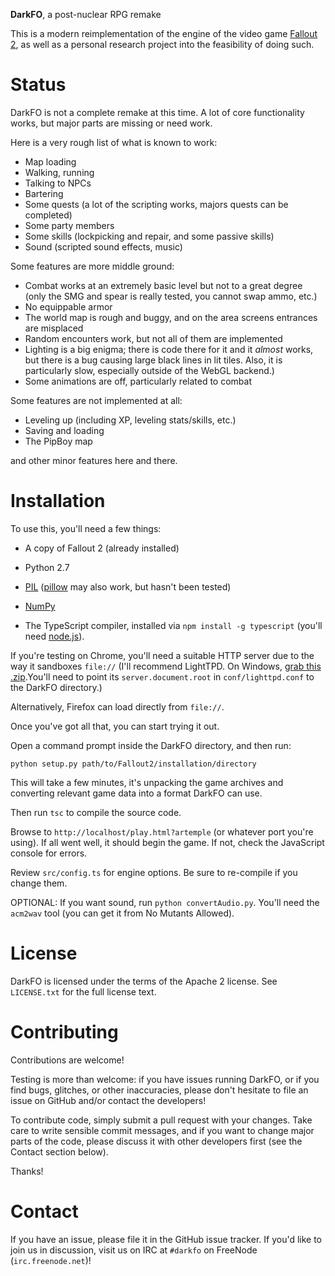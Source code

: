 **DarkFO**, a post-nuclear RPG remake

This is a modern reimplementation of the engine of the video game [Fallout 2](http://en.wikipedia.org/wiki/Fallout_2), as well as a personal research project into the feasibility of doing such.

Status
======

DarkFO is not a complete remake at this time.
A lot of core functionality works, but major parts are missing or need work.

Here is a very rough list of what is known to work:

- Map loading
- Walking, running
- Talking to NPCs
- Bartering
- Some quests (a lot of the scripting works, majors quests can be completed)
- Some party members
- Some skills (lockpicking and repair, and some passive skills)
- Sound (scripted sound effects, music)

Some features are more middle ground:

- Combat works at an extremely basic level but not to a great degree (only the SMG and spear is really tested, you cannot swap ammo, etc.)
- No equippable armor
- The world map is rough and buggy, and on the area screens entrances are misplaced
- Random encounters work, but not all of them are implemented
- Lighting is a big enigma; there is code there for it and it *almost* works, but there is a bug causing large black lines in lit tiles. Also, it is particularly slow, especially outside of the WebGL backend.)
- Some animations are off, particularly related to combat

Some features are not implemented at all:

- Leveling up (including XP, leveling stats/skills, etc.)
- Saving and loading
- The PipBoy map

and other minor features here and there.

Installation
============

To use this, you'll need a few things:

- A copy of Fallout 2 (already installed)

- Python 2.7

- [PIL](http://www.pythonware.com/products/pil/) ([pillow](https://python-pillow.github.io/) may also work, but hasn't been tested)

- [NumPy](http://www.numpy.org/)

- The TypeScript compiler, installed via `npm install -g typescript` (you'll need [node.js](https://nodejs.org/en/)).

If you're testing on Chrome, you'll need a suitable HTTP server due to the way it sandboxes `file://` (I'll recommend LightTPD. On Windows, [grab this .zip](http://en.wlmp-project.net/downloads.php?cat=lighty).You'll need to point its `server.document.root` in `conf/lighttpd.conf` to the DarkFO directory.)

Alternatively, Firefox can load directly from `file://`.

Once you've got all that, you can start trying it out.

Open a command prompt inside the DarkFO directory, and then run:

    python setup.py path/to/Fallout2/installation/directory

This will take a few minutes, it's unpacking the game archives and converting relevant game data into a format DarkFO can use.

Then run `tsc` to compile the source code.

Browse to `http://localhost/play.html?artemple` (or whatever port you're using). If all went well, it should begin the game. If not, check the JavaScript console for errors.

Review `src/config.ts` for engine options. Be sure to re-compile if you change them.

OPTIONAL: If you want sound, run `python convertAudio.py`. You'll need the `acm2wav` tool (you can get it from No Mutants Allowed).

License
=======

DarkFO is licensed under the terms of the Apache 2 license. See `LICENSE.txt` for the full license text.

Contributing
============

Contributions are welcome!

Testing is more than welcome: if you have issues running DarkFO, or if you find bugs, glitches, or other inaccuracies, please don't hesitate to file an issue on GitHub and/or contact the developers!

To contribute code, simply submit a pull request with your changes. Take care to write sensible commit messages, and if you want to change major parts of the code, please discuss it with other developers first (see the Contact section below).
 

Thanks!

Contact
=======

If you have an issue, please file it in the GitHub issue tracker.
If you'd like to join us in discussion, visit us on IRC at `#darkfo` on FreeNode (`irc.freenode.net`)!